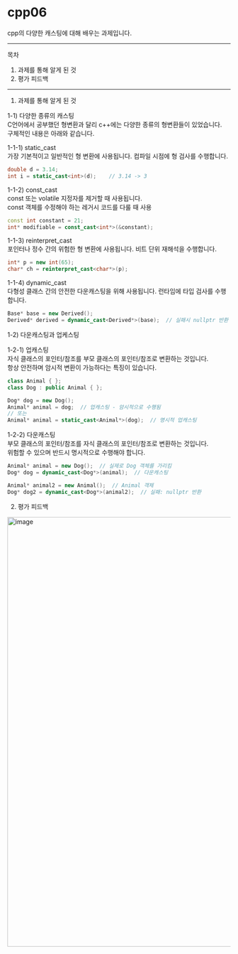 # cpp06
cpp의 다양한 캐스팅에 대해 배우는 과제입니다.

---
목차
1. 과제를 통해 알게 된 것  
2. 평가 피드백
---

1. 과제를 통해 알게 된 것

1-1) 다양한 종류의 캐스팅  
C언어에서 공부했던 형변환과 달리  c++에는 다양한 종류의 형변환들이 있었습니다.  
구체적인 내용은 아래와 같습니다.  

1-1-1) static_cast  
가장 기본적이고 일반적인 형 변환에 사용됩니다. 컴파일 시점에 형 검사를 수행합니다.  
~~~ c++
double d = 3.14;
int i = static_cast<int>(d);    // 3.14 -> 3
~~~

1-1-2) const_cast  
const 또는 volatile 지정자를 제거할 때 사용됩니다.  
const 객체를 수정해야 하는 레거시 코드를 다룰 때 사용  
~~~ c++
const int constant = 21;
int* modifiable = const_cast<int*>(&constant);
~~~

1-1-3) reinterpret_cast   
포인터나 정수 간의 위험한 형 변환에 사용됩니다. 비트 단위 재해석을 수행합니다.  
~~~ c++
int* p = new int(65);
char* ch = reinterpret_cast<char*>(p);
~~~


1-1-4) dynamic_cast  
다형성 클래스 간의 안전한 다운캐스팅을 위해 사용됩니다. 런타임에 타입 검사를 수행합니다.
~~~ c++
Base* base = new Derived();
Derived* derived = dynamic_cast<Derived*>(base);  // 실패시 nullptr 반환
~~~

1-2) 다운캐스팅과 업케스팅  

1-2-1) 업캐스팅  
자식 클래스의 포인터/참조를 부모 클래스의 포인터/참조로 변환하는 것입니다.  
항상 안전하며 암시적 변환이 가능하다는 특징이 있습니다.  
~~~ c++
class Animal { };
class Dog : public Animal { };

Dog* dog = new Dog();
Animal* animal = dog;  // 업캐스팅 - 암시적으로 수행됨
// 또는
Animal* animal = static_cast<Animal*>(dog);  // 명시적 업캐스팅
~~~

1-2-2) 다운캐스팅  
부모 클래스의 포인터/참조를 자식 클래스의 포인터/참조로 변환하는 것입니다.  
위험할 수 있으며 반드시 명시적으로 수행해야 합니다.  
~~~ c++
Animal* animal = new Dog();  // 실제로 Dog 객체를 가리킴
Dog* dog = dynamic_cast<Dog*>(animal);  // 다운캐스팅

Animal* animal2 = new Animal();  // Animal 객체
Dog* dog2 = dynamic_cast<Dog*>(animal2);  // 실패: nullptr 반환
~~~

2. 평가 피드백
<img width="967" alt="image" src="https://github.com/user-attachments/assets/65ca1fb2-eb9a-465f-ad10-e2a110144113" />


